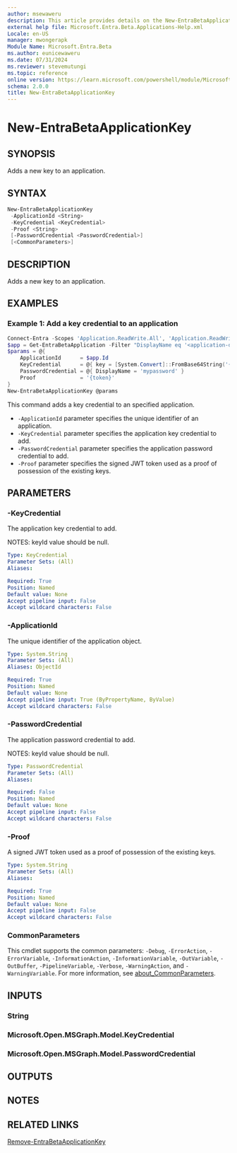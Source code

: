 ```yaml
---
author: msewaweru
description: This article provides details on the New-EntraBetaApplicationKey command.
external help file: Microsoft.Entra.Beta.Applications-Help.xml
Locale: en-US
manager: mwongerapk
Module Name: Microsoft.Entra.Beta
ms.author: eunicewaweru
ms.date: 07/31/2024
ms.reviewer: stevemutungi
ms.topic: reference
online version: https://learn.microsoft.com/powershell/module/Microsoft.Entra.Beta/New-EntraBetaApplicationKey
schema: 2.0.0
title: New-EntraBetaApplicationKey
---
```


# New-EntraBetaApplicationKey

## SYNOPSIS

Adds a new key to an application.

## SYNTAX

```powershell
New-EntraBetaApplicationKey
 -ApplicationId <String>
 -KeyCredential <KeyCredential>
 -Proof <String>
 [-PasswordCredential <PasswordCredential>]
 [<CommonParameters>]
```

## DESCRIPTION

Adds a new key to an application.

## EXAMPLES

### Example 1: Add a key credential to an application

```powershell
Connect-Entra -Scopes 'Application.ReadWrite.All', 'Application.ReadWrite.OwnedBy'
$app = Get-EntraBetaApplication -Filter "DisplayName eq '<application-display-name>'"
$params = @{
    ApplicationId      = $app.Id
    KeyCredential      = @{ key = [System.Convert]::FromBase64String('{base64cert}') }
    PasswordCredential = @{ DisplayName = 'mypassword' }
    Proof              = '{token}'
}
New-EntraBetaApplicationKey @params
```

This command adds a key credential to an specified application.

- `-ApplicationId` parameter specifies the unique identifier of an application.
- `-KeyCredential` parameter specifies the application key credential to add.
- `-PasswordCredential` parameter specifies the application password credential to add.
- `-Proof` parameter specifies the signed JWT token used as a proof of possession of the existing keys.

## PARAMETERS

### -KeyCredential

The application key credential to add.

NOTES: keyId value should be null.

```yaml
Type: KeyCredential
Parameter Sets: (All)
Aliases:

Required: True
Position: Named
Default value: None
Accept pipeline input: False
Accept wildcard characters: False
```

### -ApplicationId

The unique identifier of the application object.

```yaml
Type: System.String
Parameter Sets: (All)
Aliases: ObjectId

Required: True
Position: Named
Default value: None
Accept pipeline input: True (ByPropertyName, ByValue)
Accept wildcard characters: False
```

### -PasswordCredential

The application password credential to add.

NOTES: keyId value should be null.

```yaml
Type: PasswordCredential
Parameter Sets: (All)
Aliases:

Required: False
Position: Named
Default value: None
Accept pipeline input: False
Accept wildcard characters: False
```

### -Proof

A signed JWT token used as a proof of possession of the existing keys.

```yaml
Type: System.String
Parameter Sets: (All)
Aliases:

Required: True
Position: Named
Default value: None
Accept pipeline input: False
Accept wildcard characters: False
```

### CommonParameters

This cmdlet supports the common parameters: `-Debug`, `-ErrorAction`, `-ErrorVariable`, `-InformationAction`, `-InformationVariable`, `-OutVariable`, `-OutBuffer`, `-PipelineVariable`, `-Verbose`, `-WarningAction`, and `-WarningVariable`. For more information, see [about_CommonParameters](https://go.microsoft.com/fwlink/?LinkID=113216).

## INPUTS

### String

### Microsoft.Open.MSGraph.Model.KeyCredential

### Microsoft.Open.MSGraph.Model.PasswordCredential

## OUTPUTS

## NOTES

## RELATED LINKS

[Remove-EntraBetaApplicationKey](Remove-EntraBetaApplicationKey.md)
